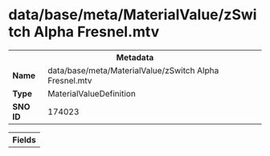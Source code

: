 <h1>data/base/meta/MaterialValue/zSwitch Alpha Fresnel.mtv</h1><table><tr><th colspan="100%">Metadata</th></tr><tr><td><b>Name</b></td><td>data/base/meta/MaterialValue/zSwitch Alpha Fresnel.mtv</td></tr><tr><td><b>Type</b></td><td>MaterialValueDefinition</td></tr><tr><td><b>SNO ID</b></td><td>174023</td></tr></table>

<table><tr><th colspan="100%">Fields</th></tr></table>

